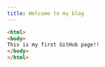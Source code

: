 ```yaml
---
title: Welcome to my blog
---
```

``` html
<html>
<body>
This is my first GitHub page!!
</body>
</html>
```

